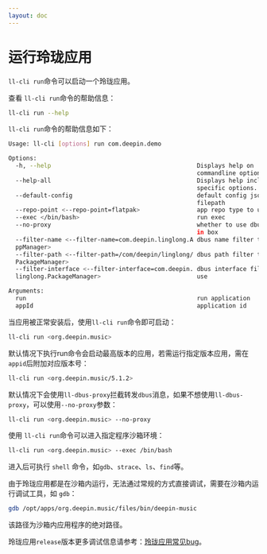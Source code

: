 ```yaml
---
layout: doc
---
```

# 运行玲珑应用

`ll-cli run`命令可以启动一个玲珑应用。

查看 `ll-cli run`命令的帮助信息：

```bash
ll-cli run --help
```

`ll-cli run`命令的帮助信息如下：

```bash
Usage: ll-cli [options] run com.deepin.demo

Options:
  -h, --help                                         Displays help on
                                                     commandline options.
  --help-all                                         Displays help including Qt
                                                     specific options.
  --default-config                                   default config json
                                                     filepath
  --repo-point <--repo-point=flatpak>                app repo type to use
  --exec </bin/bash>                                 run exec
  --no-proxy                                         whether to use dbus proxy
                                                     in box
  --filter-name <--filter-name=com.deepin.linglong.A dbus name filter to use
  ppManager>
  --filter-path <--filter-path=/com/deepin/linglong/ dbus path filter to use
  PackageManager>
  --filter-interface <--filter-interface=com.deepin. dbus interface filter to
  linglong.PackageManager>                           use

Arguments:
  run                                                run application
  appId                                              application id
```

当应用被正常安装后，使用`ll-cli run`命令即可启动：

```bash
ll-cli run <org.deepin.music>
```

默认情况下执行run命令会启动最高版本的应用，若需运行指定版本应用，需在`appid`后附加对应版本号：

```bash
ll-cli run <org.deepin.music/5.1.2>
```

默认情况下会使用`ll-dbus-proxy`拦截转发`dbus`消息，如果不想使用`ll-dbus-proxy`，可以使用`--no-proxy`参数：

```bash
ll-cli run <org.deepin.music> --no-proxy
```

使用 `ll-cli run`命令可以进入指定程序沙箱环境：

```bash
ll-cli run <org.deepin.music> --exec /bin/bash
```

进入后可执行 `shell` 命令，如`gdb`、`strace`、`ls`、`find`等。

由于玲珑应用都是在沙箱内运行，无法通过常规的方式直接调试，需要在沙箱内运行调试工具，如 `gdb`：

```bash
gdb /opt/apps/org.deepin.music/files/bin/deepin-music
```

该路径为沙箱内应用程序的绝对路径。

玲珑应用`release`版本更多调试信息请参考：[玲珑应用常见bug](玲珑应用常见bug.md)。
